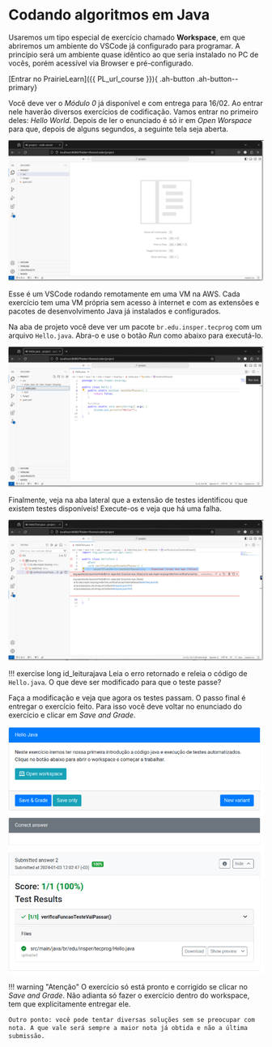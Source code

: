 # Codando algoritmos em Java

Usaremos um tipo especial de exercício chamado **Workspace**, em que abriremos um ambiente do VSCode já configurado para programar. A princípio será um ambiente quase idêntico ao que seria instalado no PC de vocês, porém acessível via Browser e pré-configurado. 

[Entrar no PrairieLearn]({{ PL_url_course }}){ .ah-button .ah-button--primary}
<!--<ah-button primary href="{{ PL_url_course }}">Entrar no PrairieLearn</ah-button>-->

Você deve ver o *Módulo 0* já disponível e com entrega para 16/02. Ao entrar nele haverão diversos exercícios de codificação. Vamos entrar no primeiro deles: *Hello World*. Depois de ler o enunciado é só ir em *Open Worspace* para que, depois de alguns segundos, a seguinte tela seja aberta.

![](tela-vscode.png)

Esse é um VSCode rodando remotamente em uma VM na AWS. Cada exercício tem uma VM própria sem acesso à internet e com as extensões e pacotes de desenvolvimento Java já instalados e configurados. 

Na aba de projeto você deve ver um pacote `br.edu.insper.tecprog` com um arquivo `Hello.java`. Abra-o e use o botão *Run* como abaixo para executá-lo.

![](tela-run.png)

Finalmente, veja na aba lateral que a extensão de testes identificou que existem testes disponíveis! Execute-os e veja que há uma falha. 

![](tela-teste.png)

!!! exercise long id_leiturajava
    Leia o erro retornado e releia o código de `Hello.java`. O que deve ser modificado para que o teste passe?

Faça a modificação e veja que agora os testes passam. O passo final é entregar o exercício feito. Para isso você deve voltar no enunciado do exercício e clicar em *Save and Grade*.

![](tela-exercicio-entregue.png)

!!! warning "Atenção"
    O exercício só está pronto e corrigido se clicar no *Save and Grade*. Não adianta só fazer o exercício dentro do workspace, tem que explicitamente entregar ele.

    Outro ponto: você pode tentar diversas soluções sem se preocupar com nota. A que vale será sempre a maior nota já obtida e não a última submissão.
